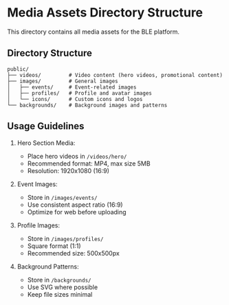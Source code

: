 # Media Assets Directory Structure

This directory contains all media assets for the BLE platform.

## Directory Structure

```
public/
├── videos/         # Video content (hero videos, promotional content)
├── images/         # General images
│   ├── events/     # Event-related images
│   ├── profiles/   # Profile and avatar images
│   └── icons/      # Custom icons and logos
└── backgrounds/    # Background images and patterns
```

## Usage Guidelines

1. Hero Section Media:
   - Place hero videos in `/videos/hero/`
   - Recommended format: MP4, max size 5MB
   - Resolution: 1920x1080 (16:9)

2. Event Images:
   - Store in `/images/events/`
   - Use consistent aspect ratio (16:9)
   - Optimize for web before uploading

3. Profile Images:
   - Store in `/images/profiles/`
   - Square format (1:1)
   - Recommended size: 500x500px

4. Background Patterns:
   - Store in `/backgrounds/`
   - Use SVG where possible
   - Keep file sizes minimal
